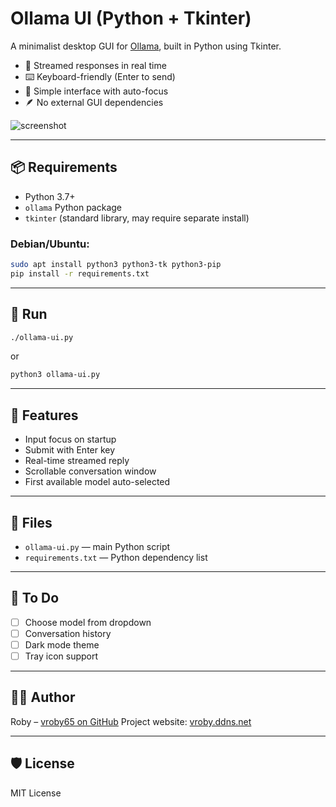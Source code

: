 # Ollama UI (Python + Tkinter)

A minimalist desktop GUI for [Ollama](https://ollama.com), built in Python using Tkinter.

- 🧠 Streamed responses in real time
- ⌨️ Keyboard-friendly (Enter to send)
- 💬 Simple interface with auto-focus
- 🪶 No external GUI dependencies

![screenshot](screenshot.png) <!-- optional -->

---

## 📦 Requirements

- Python 3.7+
- `ollama` Python package
- `tkinter` (standard library, may require separate install)

### Debian/Ubuntu:

```bash
sudo apt install python3 python3-tk python3-pip
pip install -r requirements.txt
````

---

## 🚀 Run

```bash
./ollama-ui.py
```

or

```bash
python3 ollama-ui.py
```

---

## 🔧 Features

* Input focus on startup
* Submit with Enter key
* Real-time streamed reply
* Scrollable conversation window
* First available model auto-selected

---

## 📁 Files

* `ollama-ui.py` — main Python script
* `requirements.txt` — Python dependency list

---

## 📝 To Do

* [ ] Choose model from dropdown
* [ ] Conversation history
* [ ] Dark mode theme
* [ ] Tray icon support

---

## 🧑‍💻 Author

Roby – [vroby65 on GitHub](https://github.com/vroby65)
Project website: [vroby.ddns.net](https://vroby.ddns.net)

---

## 🛡 License

MIT License


